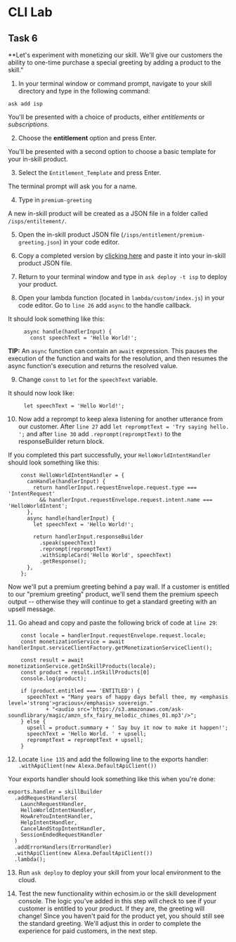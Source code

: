 # CLI Lab
## Task 6

  **Let's experiment with monetizing our skill. We'll give our customers the ability to one-time purchase a special greeting by adding a product to the skill."

1. In your terminal window or command prompt, navigate to your skill directory and type in the following command:  
  
  ```
ask add isp
```

You'll be presented with a choice of products, either *entitlements* or *subscriptions*.

2. Choose the **entitlement** option and press Enter.

You'll be presented with a second option to choose a basic template for your in-skill product. 

3. Select the `Entitlement_Template` and press Enter.

The terminal prompt will ask you for a name.

4. Type in `premium-greeting`

A new in-skill product will be created as a JSON file in a folder called `/isps/entiltement/`. 

5. Open the in-skill product JSON file (`/isps/entitlement/premium-greeting.json`) in your code editor.

6. Copy a completed version by [clicking here](https://github.com/alexa/alexa-cookbook/blob/master/labs/CLI/assets/premium-greetings.json) and paste it into your in-skill product JSON file.

7. Return to your terminal window and type in `ask deploy -t isp` to deploy your product.

8. Open your lambda function (located in `lambda/custom/index.js`) in your code editor. Go to `line 26` add `async` to the handle callback. 

It should look something like this:   

```
     async handle(handlerInput) {
       const speechText = 'Hello World!';
```

**TIP:** An `async` function can contain an `await` expression. This pauses the execution of the function and waits for the  resolution, and then resumes the async function's execution and returns the resolved value.

9. Change `const` to `let` for the `speechText` variable. 

It should now look like:
```
     let speechText = 'Hello World!';
```

10. Now add a reprompt to keep alexa listening for another utterance from our customer. After `line 27` add `let repromptText = 'Try saying hello. ';` and after `line 30` add `.reprompt(repromptText)` to the responseBuilder return block. 

If you completed this part successfully, your `HelloWorldIntentHandler` should look something like this:

```
	const HelloWorldIntentHandler = {
	  canHandle(handlerInput) {
	    return handlerInput.requestEnvelope.request.type === 'IntentRequest'
	      && handlerInput.requestEnvelope.request.intent.name === 'HelloWorldIntent';
	  },
	  async handle(handlerInput) {
	    let speechText = 'Hello World!';
	
	    return handlerInput.responseBuilder
	      .speak(speechText)
	      .reprompt(repromptText)
	      .withSimpleCard('Hello World', speechText)
	      .getResponse();
	  },
	};
```

Now we'll put a premium greeting behind a pay wall. If a customer is entitled to our "premium greeting" product, we'll send them the premium speech output -- otherwise they will continue to get a standard greeting with an upsell message.
	
11. Go ahead and copy and paste the following brick of code at `line 29`:

```
    const locale = handlerInput.requestEnvelope.request.locale;
    const monetizationService = await handlerInput.serviceClientFactory.getMonetizationServiceClient();
  
    const result = await monetizationService.getInSkillProducts(locale);
    const product = result.inSkillProducts[0]
    console.log(product);

    if (product.entitled === 'ENTITLED') {
      speechText = "Many years of happy days befall thee, my <emphasis level='strong'>gracious</emphasis> sovereign." 
      		+ "<audio src='https://s3.amazonaws.com/ask-soundlibrary/magic/amzn_sfx_fairy_melodic_chimes_01.mp3'/>";
    } else {
      upsell = product.summary + ' Say buy it now to make it happen!';
      speechText = 'Hello World. ' + upsell;
      repromptText = repromptText + upsell;
    }
```
	
12. Locate `line 135` and add the following line to the exports handler:
`  .withApiClient(new Alexa.DefaultApiClient())`

Your exports handler should look something like this when you're done:
```
exports.handler = skillBuilder
  .addRequestHandlers(
    LaunchRequestHandler,
    HelloWorldIntentHandler,
    HowAreYouIntentHandler,
    HelpIntentHandler,
    CancelAndStopIntentHandler,
    SessionEndedRequestHandler
  )
  .addErrorHandlers(ErrorHandler)
  .withApiClient(new Alexa.DefaultApiClient())
  .lambda();
```

13. Run `ask deploy` to deploy your skill from your local environment to the cloud. 

14. Test the new functionality within echosim.io or the skill development console. The logic you've added in this step will check to see if your customer is entitled to your product. If they are, the greeting will change! Since you haven't paid for the product yet, you should still see the standard greeting. We'll adjust this in order to complete the experience for paid customers, in the next step.
